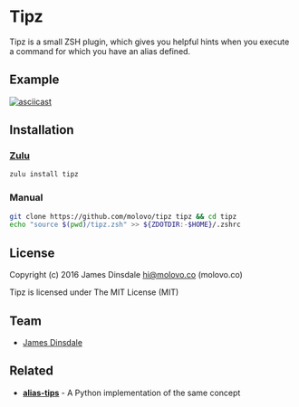 # Tipz

Tipz is a small ZSH plugin, which gives you helpful hints when you execute a command for which you have an alias defined.

## Example

[![asciicast](https://asciinema.org/a/4xlg93jg6dw9z20wn4supy4ru.png)](https://asciinema.org/a/4xlg93jg6dw9z20wn4supy4ru)

## Installation

### [Zulu](https://github.com/zulu-zsh/zulu)

```sh
zulu install tipz
```

### Manual

```sh
git clone https://github.com/molovo/tipz tipz && cd tipz
echo "source $(pwd)/tipz.zsh" >> ${ZDOTDIR:-$HOME}/.zshrc
```

## License

Copyright (c) 2016 James Dinsdale <hi@molovo.co> (molovo.co)

Tipz is licensed under The MIT License (MIT)

## Team

* [James Dinsdale](http://molovo.co)

## Related

* **[alias-tips](https://github.com/djui/alias-tips)** - A Python implementation of the same concept  
